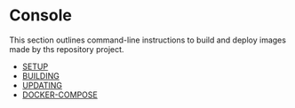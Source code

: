 # Console

This section outlines command-line instructions to build and deploy images made by ths repository project.

* [SETUP](SETUP.md)
* [BUILDING](BUILDING.md)
* [UPDATING](UPDATING.md)
* [DOCKER-COMPOSE](DOCKER-COMPOSE.md)
